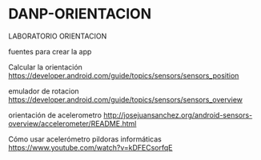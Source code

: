 # DANP-ORIENTACION
LABORATORIO ORIENTACION

fuentes para crear la app

Calcular la orientación
https://developer.android.com/guide/topics/sensors/sensors_position

emulador de rotacion
https://developer.android.com/guide/topics/sensors/sensors_overview

orientación de acelerometro
http://josejuansanchez.org/android-sensors-overview/accelerometer/README.html

Cómo usar acelerómetro pildoras informáticas
https://www.youtube.com/watch?v=kDFECsorfqE

